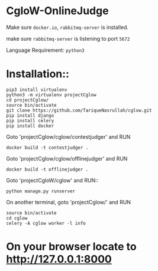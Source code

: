 # CgloW-OnlineJudge

Make sure ``docker.io``, ``rabbitmq-server`` is installed.

make sure ``rabbitmq-server`` is listening to port ``5672``

Language Requirement:  ``python3``

# Installation::

	pip3 install virtualenv
	python3 -m virtualenv projectCglow
	cd projectCglow/
	source bin/activate
	git clone https://github.com/TariqueNasrullah/cglow.git
	pip install django
	pip install celery
	pip install docker


Goto 'projectCglow/cglow/contestjudger' and RUN

	docker build -t contestjudger .

Goto 'projectCglow/cglow/offlinejudger' and RUN

	docker build -t offlinejudger .

Goto 'projectCgloW/cglow' and RUN::

	python manage.py runserver

On another terminal, goto 'projectCglow/' and RUN
 
	source bin/activate
	cd cglow
	celery -A cglow worker -l info


# On your browser locate to http://127.0.0.1:8000
